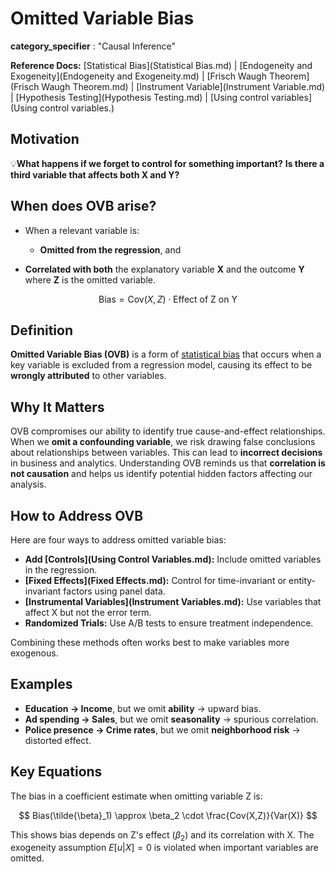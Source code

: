 # Omitted Variable Bias

**category_specifier** : "Causal Inference"

**Reference Docs:** [Statistical Bias](Statistical Bias.md) | [Endogeneity and Exogeneity](Endogeneity and Exogeneity.md) | [Frisch Waugh Theorem](Frisch Waugh Theorem.md) | [Instrument Variable](Instrument Variable.md) | [Hypothesis Testing](Hypothesis Testing.md) | [Using control variables](Using control variables.)

## **Motivation**

💡**What happens if we forget to control for something important?** **Is there a third variable that affects both X and Y?**

## **When does OVB arise?**

- When a relevant variable is:

  - **Omitted from the regression**, and
- **Correlated with both** the explanatory variable **X** and the outcome **Y** where **Z** is the omitted variable.

$$
\text{Bias} = \text{Cov}(X, Z) \cdot \text{Effect of Z on Y}
$$

## **Definition**

**Omitted Variable Bias (OVB)** is a form of [statistical bias](https://www.notion.so/Statistical-Bias-1c5bcb043bfc808495fbe03e4a34b8a5?pvs=21) that occurs when a key variable is excluded from a regression model, causing its effect to be **wrongly attributed** to other variables.

## **Why It Matters**

OVB compromises our ability to identify true cause-and-effect relationships. When we **omit a confounding variable**, we risk drawing false conclusions about relationships between variables. This can lead to **incorrect decisions** in business and analytics. Understanding OVB reminds us that **correlation is not causation** and helps us identify potential hidden factors affecting our analysis.

## **How to Address OVB**

Here are four ways to address omitted variable bias:

- **Add [Controls](Using Control Variables.md):** Include omitted variables in the regression.
- **[Fixed Effects](Fixed Effects.md):** Control for time-invariant or entity-invariant factors using panel data.
- **[Instrumental Variables](Instrument Variables.md):** Use variables that affect X but not the error term.
- **Randomized Trials:** Use A/B tests to ensure treatment independence.

Combining these methods often works best to make variables more exogenous.

## **Examples**

- **Education → Income**, but we omit **ability** → upward bias.
- **Ad spending → Sales**, but we omit **seasonality** → spurious correlation.
- **Police presence → Crime rates**, but we omit **neighborhood risk** → distorted effect.

## **Key Equations**

The bias in a coefficient estimate when omitting variable Z is:

$$ Bias(\tilde{\beta}_1) \approx \beta_2 \cdot \frac{Cov(X,Z)}{Var(X)} $$

This shows bias depends on Z's effect ($\beta_2$) and its correlation with X. The exogeneity assumption $E[u|X]=0$ is violated when important variables are omitted.
